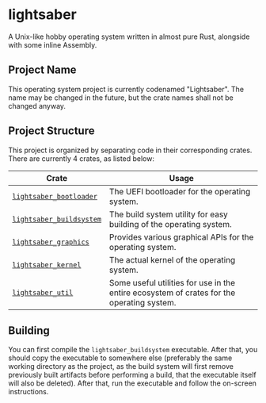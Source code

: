 # lightsaber

A Unix-like hobby operating system written in almost pure Rust, alongside with some inline Assembly.

## Project Name

This operating system project is currently codenamed "Lightsaber". The name may be changed in the future, but the crate names
shall not be changed anyway.

## Project Structure

This project is organized by separating code in their corresponding crates. There are currently 4 crates, as listed below:

| <div align="center">Crate</div> | <div align="center">Usage</div>                                                           |
| ------------------------------- | ----------------------------------------------------------------------------------------- |
| [`lightsaber_bootloader`](https://github.com/HT-Studios/project-lightsaber/tree/main/lightsaber_bootloader)         | The UEFI bootloader for the operating system.                                             |
| [`lightsaber_buildsystem`](https://github.com/HT-Studios/project-lightsaber/tree/main/lightsaber_buildsystem)        | The build system utility for easy building of the operating system.                       |
| [`lightsaber_graphics`](https://github.com/HT-Studios/project-lightsaber/tree/main/lightsaber_graphics)          | Provides various graphical APIs for the operating system.                                 |
| [`lightsaber_kernel`](https://github.com/HT-Studios/project-lightsaber/tree/main/lightsaber_kernel)             | The actual kernel of the operating system.                                                |
| [`lightsaber_util`](https://github.com/HT-Studios/project-lightsaber/tree/main/lightsaber_util)               | Some useful utilities for use in the entire ecosystem of crates for the operating system. |

## Building 

You can first compile the `lightsaber_buildsystem` executable. After that, you should copy the executable to somewhere else
(preferably the same working directory as the project, as the build system will first remove previously built artifacts
before performing a build, that the executable itself will also be deleted). After that, run the executable and follow the
on-screen instructions.

